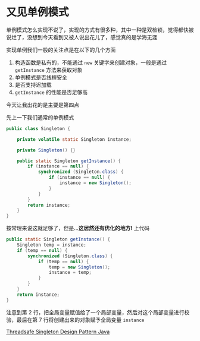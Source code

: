 # 又见单例模式

单例模式怎么实现不说了，实现的方式有很多种，其中一种是双检锁，觉得都快被说烂了，没想到今天看到又被人说出花儿了，感觉真的是学海无涯

实现单例我们一般的关注点是在以下的几个方面

1. 构造函数是私有的，不能通过 ``new`` 关键字来创建对象，一般是通过 ``getInstance`` 方法来获取对象
2. 单例模式是否线程安全
3. 是否支持迟加载
4. ``getInstance`` 的性能是否足够高

今天让我出花的是主要是第四点

先上一下我们通常的单例模式

```java
public class Singleton {

    private volatile static Singleton instance;

    private Singleton() {}

    public static Singleton getInstance() {
        if (instance == null) {
            synchronized (Singleton.class) {
                if (instance == null) {
                    instance = new Singleton();
                }
            }
        }
        return instance;
    }
}
```

按常理来说这就足够了，但是...**这居然还有优化的地方!** 上代码

```java
public static Singleton getInstance() {
    Singleton temp = instance;
    if (temp == null) {
        synchronized (Singleton.class) {
            if (temp == null) {
                temp = new Singleton();
                instance = temp;
            }
        }
    }
    return instance;
}
```

注意到第 2 行，把全局变量赋值给了一个局部变量，然后对这个局部变量进行校验，最后在第 7 行将创建出来的对象赋予全局变量 ``instance`` 

[Threadsafe Singleton Design Pattern Java](https://www.javacodemonk.com/threadsafe-singleton-design-pattern-java-806ad7e6)




